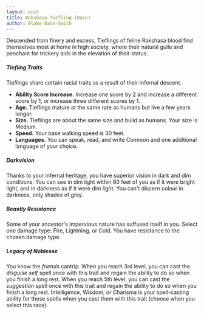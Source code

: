 ```yaml
---
layout: post
title: Rakshasa Tiefling (Race)
author: Blake Dale-Smith
---
```


Descended from finery and excess, Tieflings of feline Rakshasa blood find themselves most at home in high society, where their natural guile and penchant for trickery aids in the elevation of their status.

##### **Tiefling Traits**

Tieflings share certain racial traits as a result of their infernal descent.

- **Ability Score Increase.** Increase one score by 2 and increase a different score by 1, or increase three different scores by 1.
- **Age.** Tieflings mature at the same rate as humans but live a few years longer.
- **Size.** Tieflings are about the same size and build as humans. Your size is Medium.
- **Speed.** Your base walking speed is 30 feet.
- **Languages.** You can speak, read, and write Common and one additional language of your choice.

##### **Darkvision**

Thanks to your infernal heritage, you have superior vision in dark and dim conditions. You can see in dim light within 60 feet of you as if it were bright light, and in darkness as if it were dim light. You can't discern colour in darkness, only shades of grey.

##### **Beastly Resistance**

Some of your ancestor's impervious nature has suffused itself in you. Select one damage type:  Fire, Lightning, or Cold. You have resistance to the chosen damage type.

##### **Legacy of Noblesse**

You know the *friends* cantrip. When you reach 3rd level, you can cast the *disguise self* spell once with this trait and regain the ability to do so when you finish a long rest. When you reach 5th level, you can cast the *suggestion* spell once with this trait and regain the ability to do so when you finish a long rest. Intelligence, Wisdom, or Charisma is your spell-casting ability for these spells when you cast them with this trait (choose when you select this race).
